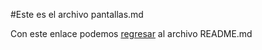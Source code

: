 #Este es el archivo pantallas.md

Con este enlace podemos [regresar](README.md) al archivo README.md